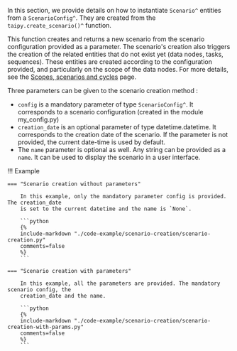 In this section, we provide details on how to instantiate `Scenario^` entities from a
`ScenarioConfig^`. They are created from the `taipy.create_scenario()^` function.

This function creates and returns a new scenario from the scenario configuration
provided as a parameter. The scenario's creation also triggers the creation of the
related entities that do not exist yet (data nodes, tasks, sequences). These entities
are created according to the configuration provided, and particularly on the scope of
the data nodes. For more details, see the
[Scopes, scenarios and cycles](../what-if-analysis/scenario-and-cycles.md) page.

Three parameters can be given to the scenario creation method :

-   `config` is a mandatory parameter of type `ScenarioConfig^`. It corresponds to a scenario
    configuration (created in the module my_config.py)
-   `creation_date` is an optional parameter of type datetime.datetime. It corresponds to
    the creation date of the scenario. If the parameter is not provided, the current date-time
    is used by default.
-   The `name` parameter is optional as well. Any string can be provided as a `name`. It can
    be used to display the scenario in a user interface.

!!! Example

    === "Scenario creation without parameters"

        In this example, only the mandatory parameter config is provided. The creation_date
        is set to the current datetime and the name is `None`.

        ```python
        {%
        include-markdown "./code-example/scenario-creation/scenario-creation.py"
        comments=false
        %}
        ```

    === "Scenario creation with parameters"

        In this example, all the parameters are provided. The mandatory scenario config, the
        creation_date and the name.

        ```python
        {%
        include-markdown "./code-example/scenario-creation/scenario-creation-with-params.py"
        comments=false
        %}
        ```
